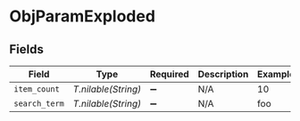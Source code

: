 # ObjParamExploded


## Fields

| Field               | Type                | Required            | Description         | Example             |
| ------------------- | ------------------- | ------------------- | ------------------- | ------------------- |
| `item_count`        | *T.nilable(String)* | :heavy_minus_sign:  | N/A                 | 10                  |
| `search_term`       | *T.nilable(String)* | :heavy_minus_sign:  | N/A                 | foo                 |